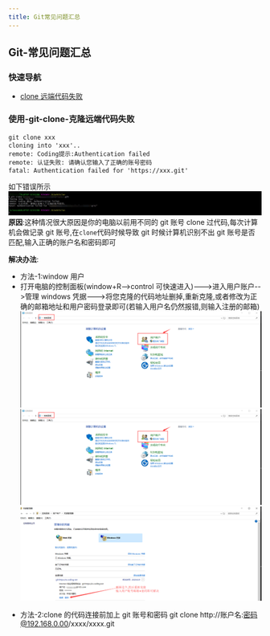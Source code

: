 ```yaml
---
title: Git常见问题汇总
---
```


## Git-常见问题汇总

### 快速导航

- [clone 远端代码失败](#使用-git-clone-克隆远端代码失败)

### 使用-git-clone-克隆远端代码失败

```
git clone xxx
cloning into 'xxx'..
remote: Coding提示:Authentication failed
remote: 认证失败: 请确认您输入了正确的账号密码
fatal: Authentication failed for 'https://xxx.git'
```

如下错误所示
<img class="medium-zoom lazy" loading="lazy"  src ="../images/tools-article-imgs/git-common-problem/clone-fail.png" alt="克隆代码错误" />
**原因**:这种情况很大原因是你的电脑以前用不同的 git 账号 clone 过代码,每次计算机会做记录 git 账号,在`clone`代码时候导致 git 时候计算机识别不出 git 账号是否匹配,输入正确的账户名和密码即可

**解决办法**:

- 方法-1:window 用户
- 打开电脑的控制面板(window+R-->control 可快速进入)--->进入用户账户-->管理 windows 凭据--->将您克隆的代码地址删掉,重新克隆,或者修改为正确的邮箱地址和用户密码登录即可(若输入用户名仍然报错,则输入注册的邮箱)
  <img class="medium-zoom lazy" loading="lazy"  src ="../images/tools-article-imgs/git-common-problem//open-control.png" alt="克隆代码错误" />
  <img class="medium-zoom lazy" loading="lazy"  src ="../images/tools-article-imgs/git-common-problem/open-control.png" alt="克隆代码错误" />
  <img class="medium-zoom lazy" loading="lazy"  src ="../images/tools-article-imgs/git-common-problem/re-clone.png" alt="克隆代码错误" />

* 方法-2:clone 的代码连接前加上 git 账号和密码
  git clone http://账户名:密码@192.168.0.00/xxxx/xxxx.git
